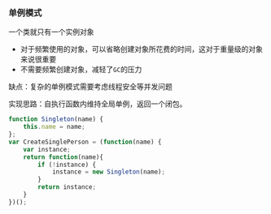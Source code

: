 ### 单例模式

一个类就只有一个实例对象

- 对于频繁使用的对象，可以省略创建对象所花费的时间，这对于重量级的对象来说很重要
- 不需要频繁创建对象，减轻了`GC`的压力

缺点：复杂的单例模式需要考虑线程安全等并发问题

实现思路：自执行函数内维持全局单例，返回一个闭包。

```js
function Singleton(name) {
    this.name = name;
};
var CreateSinglePerson = (function(name) {
    var instance;
    return function(name){
        if (!instance) {
            instance = new Singleton(name);
        }
        return instance;
    }
})();
```